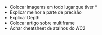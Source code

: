 - Colocar imagems em todo lugar que tiver *
- Explicar melhor a parte de precisão
- Explicar Depth
- Colocar artigo sobre multiframe
- Achar cheatsheet de atalhos do WC2